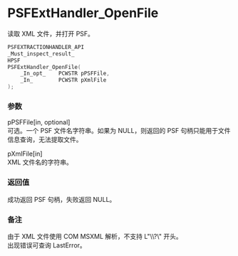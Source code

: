 # PSFExtHandler_OpenFile
读取 XML 文件，并打开 PSF。
````c
PSFEXTRACTIONHANDLER_API
_Must_inspect_result_
HPSF
PSFExtHandler_OpenFile(
	_In_opt_	PCWSTR pPSFFile,
	_In_		PCWSTR pXmlFile
);
````
### 参数
pPSFFile\[in, optional\]  
可选。一个 PSF 文件名字符串。如果为 NULL，则返回的 PSF 句柄只能用于文件信息查询，无法提取文件。

pXmlFile\[in\]  
XML 文件名的字符串。  
### 返回值
成功返回 PSF 句柄，失败返回 NULL。
### 备注
由于 XML 文件使用 COM MSXML 解析，不支持 L"\\\\?\\" 开头。  
出现错误可查询 LastError。
